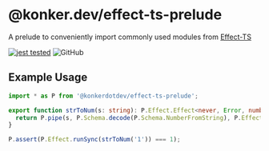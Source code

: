 # @konker.dev/effect-ts-prelude

A prelude to conveniently import commonly used modules from [Effect-TS](https://www.effect.website/)

[![jest tested](https://github.com/konkerdotdev/effect-ts-prelude/actions/workflows/ci.yml/badge.svg)](https://github.com/konkerdotdev/effect-ts-prelude/actions/workflows/ci.yml)
![GitHub](https://img.shields.io/github/license/konkerdotdev/effect-ts-prelude)

## Example Usage

```typescript
import * as P from '@konkerdotdev/effect-ts-prelude';

export function strToNum(s: string): P.Effect.Effect<never, Error, number> {
  return P.pipe(s, P.Schema.decode(P.Schema.NumberFromString), P.Effect.mapError(P.toError));
}

P.assert(P.Effect.runSync(strToNum('1')) === 1);
```
